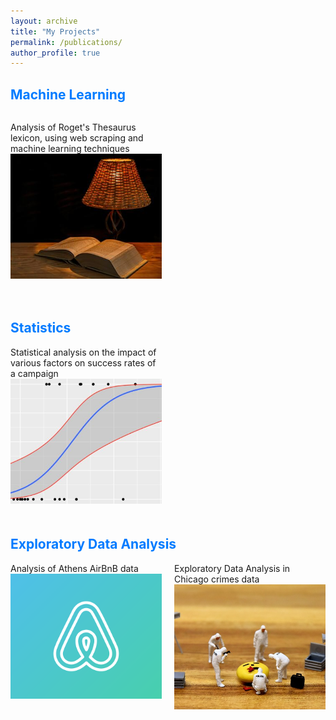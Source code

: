 ```yaml
---
layout: archive
title: "My Projects"
permalink: /publications/
author_profile: true
---
```



<style>
  .project-row {
    display: flex;
    justify-content: space-between;
    flex-wrap: wrap;
  }

  .project-item {
    width: 48%;
    margin-bottom: 20px;
  }

  .project-item img {
    width: 400px; 
    height: 200px; 
    object-fit: cover; 
  }

  h2 {
    color: #007bff; 
  }

  h2:hover {
    color: #007bff; 
  }

  p:hover {
    color: #007bff; 
  }

  a {
    color: inherit; 
    text-decoration: none; 
  }

  a:hover {
    color: #007bff; 
  }

  @media screen and (max-width: 768px) {
    .project-item {
      width: 100%;
    }
  }
</style>


<h2>Machine Learning</h2>
<div class="project-row">
  <div class="project-item">

  Analysis of Roget's Thesaurus lexicon, using web scraping and machine learning techniques <br/>
  <a href = 'https://github.com/cfragiadakis/Roget-Thesaurus-Classification'>
      <img src="/images/lexicon.jpg">
  </a>
  </div>
  <div class="project-item">
    <!-- for second ml project -->
  </div>
</div>

<h2>Statistics</h2>
<div class="project-row">
  <div class="project-item">
  Statistical analysis on the impact of various factors on success rates of a campaign 
  <a href = 'https://github.com/cfragiadakis/Exploring-Why-Civil-Resistance-Works'>
    <br/><img src="/images/lr_regression.JPG">
  </a>
  </div>
  <div class="project-item">
    <!-- for second statistics project -->
  </div>
</div>


<h2>Exploratory Data Analysis</h2>
<div class="project-row">
  <div class="project-item">
    Analysis of Athens AirBnB data 
    <a href = 'https://github.com/cfragiadakis/Exploring-AirBnB-in-Athens'>
    <br/><img src="/images/airbnb.png">
    </a>
  </div>
  <div class="project-item">
  Exploratory Data Analysis in Chicago crimes data 
    <a href = 'https://github.com/cfragiadakis/Crime-Analysis-in-Chicago'>
    <br/><img src="/images/crime_data.jpg">
    </a>
  </div>
</div>
